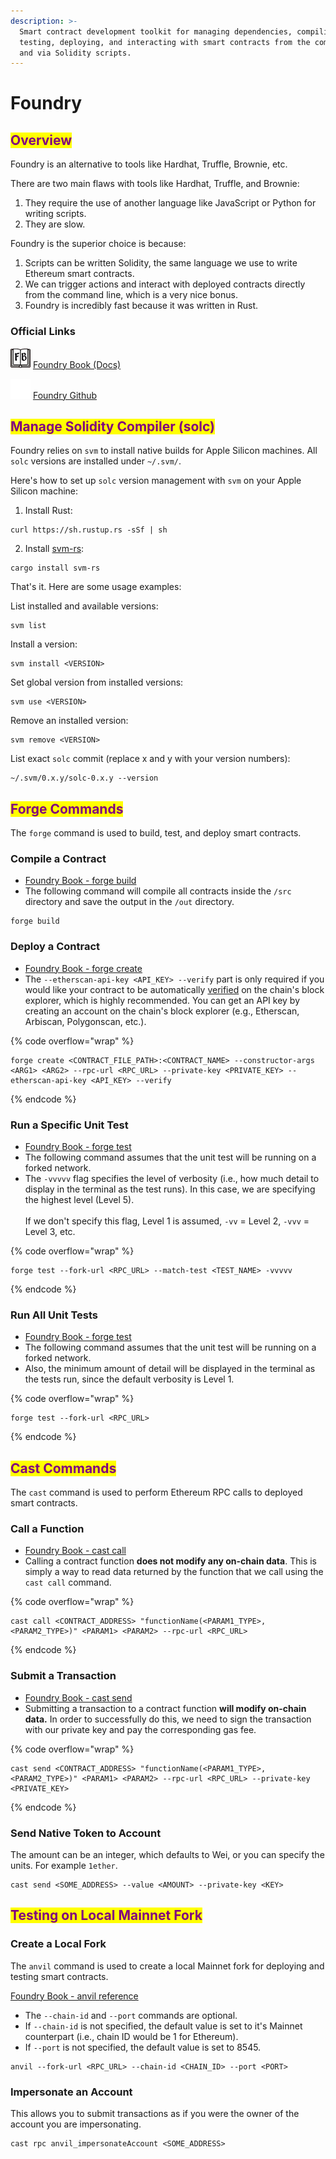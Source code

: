 ```yaml
---
description: >-
  Smart contract development toolkit for managing dependencies, compiling,
  testing, deploying, and interacting with smart contracts from the command line
  and via Solidity scripts.
---
```


# Foundry

## <mark style="color:purple;">Overview</mark>

Foundry is an alternative to tools like Hardhat, Truffle, Brownie, etc.

There are two main flaws with tools like Hardhat, Truffle, and Brownie:

1. They require the use of another language like JavaScript or Python for writing scripts.
2. They are slow.

Foundry is the superior choice is because:

1. Scripts can be written Solidity, the same language we use to write Ethereum smart contracts.
2. We can trigger actions and interact with deployed contracts directly from the command line, which is a very nice bonus.
3. Foundry is incredibly fast because it was written in Rust.

### Official Links

<img src="../../.gitbook/assets/foundry.png" alt="" data-size="line"> [Foundry Book (Docs)](https://book.getfoundry.sh/)

<img src="../../.gitbook/assets/GitHub-Mark-Light-32px.png" alt="" data-size="line"> [Foundry Github](https://github.com/foundry-rs/foundry)

## <mark style="color:purple;">Manage Solidity Compiler (solc)</mark>

Foundry relies on `svm` to install native builds for Apple Silicon machines. All `solc` versions are installed under `~/.svm/`.

Here's how to set up `solc` version management with `svm` on your Apple Silicon machine:

1. Install Rust:

```markup
curl https://sh.rustup.rs -sSf | sh
```

2. Install [svm-rs](https://github.com/roynalnaruto/svm-rs):

```markup
cargo install svm-rs
```

That's it. Here are some usage examples:

List installed and available versions:

```
svm list
```

Install a version:

```markup
svm install <VERSION>
```

Set global version from installed versions:&#x20;

```markup
svm use <VERSION>
```

Remove an installed version:&#x20;

```markup
svm remove <VERSION>
```

List exact `solc` commit (replace x and y with your version numbers):

```markup
~/.svm/0.x.y/solc-0.x.y --version
```

## <mark style="color:purple;">Forge Commands</mark>

The `forge` command is used to build, test, and deploy smart contracts.

### Compile a Contract

* [Foundry Book - forge build](https://book.getfoundry.sh/reference/forge/forge-build)
* The following command will compile all contracts inside the `/src` directory and save the output in the `/out` directory.

```markup
forge build
```

### Deploy a Contract

* [Foundry Book - forge create](https://book.getfoundry.sh/reference/forge/forge-create)
* The `--etherscan-api-key <API_KEY> --verify` part is only required if you would like your contract to be automatically [verified](https://etherscan.io/verifyContract) on the chain's block explorer, which is highly recommended. You can get an API key by creating an account on the chain's block explorer (e.g., Etherscan, Arbiscan, Polygonscan, etc.).

{% code overflow="wrap" %}
```markup
forge create <CONTRACT_FILE_PATH>:<CONTRACT_NAME> --constructor-args <ARG1> <ARG2> --rpc-url <RPC_URL> --private-key <PRIVATE_KEY> --etherscan-api-key <API_KEY> --verify
```
{% endcode %}

### Run a Specific Unit Test

* [Foundry Book - forge test](https://book.getfoundry.sh/forge/tests)
* The following command assumes that the unit test will be running on a forked network.
* The `-vvvvv` flag specifies the level of verbosity (i.e., how much detail to display in the terminal as the test runs). In this case, we are specifying the highest level (Level 5).\
  \
  If we don't specify this flag, Level 1 is assumed, `-vv` = Level 2, `-vvv` = Level 3, etc.

{% code overflow="wrap" %}
```markup
forge test --fork-url <RPC_URL> --match-test <TEST_NAME> -vvvvv
```
{% endcode %}

### Run All Unit Tests

* [Foundry Book - forge test](https://book.getfoundry.sh/forge/tests)
* The following command assumes that the unit test will be running on a forked network.
* Also, the minimum amount of detail will be displayed in the terminal as the tests run, since the default verbosity is Level 1.

{% code overflow="wrap" %}
```markup
forge test --fork-url <RPC_URL>
```
{% endcode %}

## <mark style="color:purple;">Cast Commands</mark>

The `cast` command is used to perform Ethereum RPC calls to deployed smart contracts.

### Call a Function

* [Foundry Book - cast call](https://book.getfoundry.sh/reference/cast/cast-call)
* Calling a contract function **does not modify any on-chain data**. This is simply a way to read data returned by the function that we call using the `cast call` command.

{% code overflow="wrap" %}
```markup
cast call <CONTRACT_ADDRESS> "functionName(<PARAM1_TYPE>, <PARAM2_TYPE>)" <PARAM1> <PARAM2> --rpc-url <RPC_URL>
```
{% endcode %}

### Submit  a Transaction

* [Foundry Book - cast send](https://book.getfoundry.sh/reference/cast/cast-send)
* Submitting a transaction to a contract function **will modify on-chain data.** In order to successfully do this, we need to sign the transaction with our private key and pay the corresponding gas fee.

{% code overflow="wrap" %}
```markup
cast send <CONTRACT_ADDRESS> "functionName(<PARAM1_TYPE>, <PARAM2_TYPE>)" <PARAM1> <PARAM2> --rpc-url <RPC_URL> --private-key <PRIVATE_KEY>
```
{% endcode %}

### Send Native Token to Account

The amount can be an integer, which defaults to Wei, or you can specify the units. For example `1ether`.&#x20;

```markup
cast send <SOME_ADDRESS> --value <AMOUNT> --private-key <KEY>
```

## <mark style="color:purple;">Testing on Local Mainnet Fork</mark>

### Create a Local Fork

The `anvil` command is used to create a local Mainnet fork for deploying and testing smart contracts.

[Foundry Book - anvil reference](https://book.getfoundry.sh/reference/anvil/)

* The `--chain-id` and `--port` commands are optional.
* If `--chain-id` is not specified, the default value is set to it's Mainnet counterpart (i.e., chain ID would be 1 for Ethereum).
* If `--port` is not specified, the default value is set to 8545.

```markup
anvil --fork-url <RPC_URL> --chain-id <CHAIN_ID> --port <PORT>
```

### Impersonate an Account

This allows you to submit transactions as if you were the owner of the account you are impersonating.

```markup
cast rpc anvil_impersonateAccount <SOME_ADDRESS>
```
